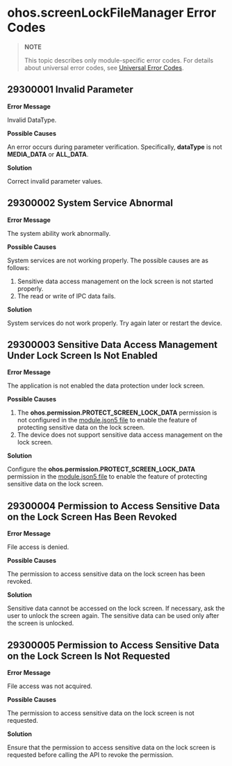 # ohos.screenLockFileManager Error Codes

> **NOTE**
>
> This topic describes only module-specific error codes. For details about universal error codes, see [Universal Error Codes](../errorcode-universal.md).

## 29300001 Invalid Parameter

**Error Message**

Invalid DataType.

**Possible Causes**

An error occurs during parameter verification. Specifically, **dataType** is not **MEDIA_DATA** or **ALL_DATA**.

**Solution**

Correct invalid parameter values.


## 29300002 System Service Abnormal

**Error Message**

The system ability work abnormally.

**Possible Causes**

System services are not working properly. The possible causes are as follows:
1. Sensitive data access management on the lock screen is not started properly.
2. The read or write of IPC data fails.

**Solution**

System services do not work properly. Try again later or restart the device.


## 29300003 Sensitive Data Access Management Under Lock Screen Is Not Enabled

**Error Message**

The application is not enabled the data protection under lock screen.

**Possible Causes**

1. The **ohos.permission.PROTECT_SCREEN_LOCK_DATA** permission is not configured in the [module.json5 file](../../../application-dev/quick-start/module-configuration-file.md#requestpermissions) to enable the feature of protecting sensitive data on the lock screen.
2. The device does not support sensitive data access management on the lock screen.

**Solution**

Configure the **ohos.permission.PROTECT_SCREEN_LOCK_DATA** permission in the [module.json5 file](../../../application-dev/quick-start/module-configuration-file.md#requestpermissions) to enable the feature of protecting sensitive data on the lock screen.


## 29300004 Permission to Access Sensitive Data on the Lock Screen Has Been Revoked

**Error Message**

File access is denied.

**Possible Causes**

The permission to access sensitive data on the lock screen has been revoked.

**Solution**

Sensitive data cannot be accessed on the lock screen. If necessary, ask the user to unlock the screen again. The sensitive data can be used only after the screen is unlocked.


## 29300005 Permission to Access Sensitive Data on the Lock Screen Is Not Requested

**Error Message**

File access was not acquired.

**Possible Causes**

The permission to access sensitive data on the lock screen is not requested.

**Solution**

Ensure that the permission to access sensitive data on the lock screen is requested before calling the API to revoke the permission.
